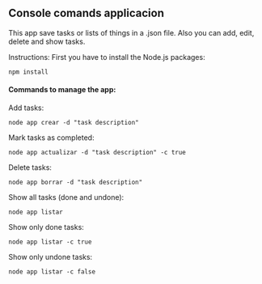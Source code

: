 ## Console comands applicacion

This app save tasks or lists of things in a .json file.
Also you can add, edit, delete and show tasks.

Instructions:
First you have to install the Node.js packages:

```
npm install
```


#### Commands to manage the app:

Add tasks:
```
node app crear -d "task description"
```

Mark tasks as completed:
```
node app actualizar -d "task description" -c true
```

Delete tasks:
```
node app borrar -d "task description"
```

Show all tasks (done and undone):
```
node app listar
```

Show only done tasks:
```
node app listar -c true
```

Show only undone tasks:
```
node app listar -c false
```
